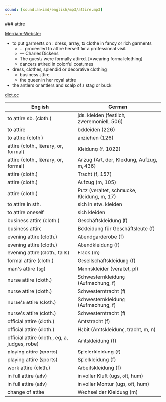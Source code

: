 ```yaml
---
sound: [sound:ankimd/english/mp3/attire.mp3]
---
```


\### attire

[Merriam-Webster](https://www.merriam-webster.com/dictionary/attire)

- to put garments on : dress, array, to clothe in fancy or rich garments
    - … proceeded to attire herself for a professional visit.
    - — Charles Dickens
    - The guests were formally attired. [=wearing formal clothing]
    - dancers attired in colorful costumes
- dress, clothes, splendid or decorative clothing
    - business attire
    - the queen in her royal attire
- the antlers or antlers and scalp of a stag or buck

[dict.cc](https://www.dict.cc/attire)

| English        | German       |
| -------------- | ------------ |
| to attire sb. (cloth.) | jdn. kleiden (festlich, zweremoniell, 506) |
| to attire | bekleiden (226) |
| to attire (cloth.) | anziehen (126) |
| attire (cloth., literary, or, formal) | Kleidung (f, 1022) |
| attire (cloth., literary, or, formal) | Anzug (Art, der, Kleidung, Aufzug, m, 436) |
| attire (cloth.) | Tracht (f, 157) |
| attire (cloth.) | Aufzug (m, 105) |
| attire (cloth.) | Putz (veraltet, schmucke, Kleidung, m, 17) |
| to attire in sth. | sich in etw. kleiden |
| to attire oneself | sich kleiden |
| business attire (cloth.) | Geschäftskleidung (f) |
| business attire | Bekleidung für Geschäftsleute (f) |
| evening attire (cloth.) | Abendgarderobe (f) |
| evening attire (cloth.) | Abendkleidung (f) |
| evening attire (cloth., tails) | Frack (m) |
| formal attire (cloth.) | Gesellschaftskleidung (f) |
| man's attire (sg) | Mannskleider (veraltet, pl) |
| nurse attire (cloth.) | Schwesternkleidung (Aufmachung, f) |
| nurse attire (cloth.) | Schwesterntracht (f) |
| nurse's attire (cloth.) | Schwesternkleidung (Aufmachung, f) |
| nurse's attire (cloth.) | Schwesterntracht (f) |
| official attire (cloth.) | Amtstracht (f) |
| official attire (cloth.) | Habit (Amtskleidung, tracht, m, n) |
| official attire (cloth., eg, a, judges, robe) | Amtskleidung (f) |
| playing attire (sports) | Spielerkleidung (f) |
| playing attire (sports) | Spielkleidung (f) |
| work attire (cloth.) | Arbeitskleidung (f) |
| in full attire (adv) | in voller Kluft (ugs, oft, hum) |
| in full attire (adv) | in voller Montur (ugs, oft, hum) |
| change of attire | Wechsel der Kleidung (m) |
